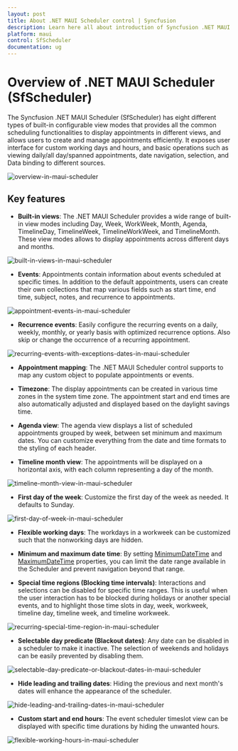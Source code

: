 ```yaml
---
layout: post
title: About .NET MAUI Scheduler control | Syncfusion
description: Learn here all about introduction of Syncfusion .NET MAUI Scheduler(SfScheduler) control, its basic features and functionalities of scheduler.
platform: maui
control: SfScheduler
documentation: ug
---
```


# Overview of .NET MAUI Scheduler (SfScheduler)

The Syncfusion .NET MAUI Scheduler (SfScheduler) has eight different types of built-in configurable view modes that provides all the common scheduling functionalities to display appointments in different views, and allows users to create and manage appointments efficiently. It exposes user interface for custom working days and hours, and basic operations such as viewing daily/all day/spanned appointments, date navigation, selection, and Data binding to different sources.

![overview-in-maui-scheduler](images/overview/overview-in-maui-scheduler.png)

## Key features

 *  **Built-in views**: The .NET MAUI Scheduler provides a wide range of built-in view modes including Day, Week, WorkWeek, Month, Agenda, TimelineDay, TimelineWeek, TimelineWorkWeek, and TimelineMonth. These view modes allows to display appointments across different days and months.

 ![built-in-views-in-maui-scheduler](images/overview/built-in-views-in-maui-scheduler.png)

 * **Events**: Appointments contain information about events scheduled at specific times. In addition to the default appointments, users can create their own collections that map various fields such as start time, end time, subject, notes, and recurrence to appointments.

 ![appointment-events-in-maui-scheduler](images/overview/appointment-events-in-maui-scheduler.png)

 * **Recurrence events**: Easily configure the recurring events on a daily, weekly, monthly, or yearly basis with optimized recurrence options. Also skip or change the occurrence of a recurring appointment.

 ![recurring-events-with-exceptions-dates-in-maui-scheduler](images/overview/recurring-events-with-exceptions-dates-in-maui-scheduler.png)

 * **Appointment mapping**: The .NET MAUI Scheduler control supports to map any custom object to populate appointments or events.

 * **Timezone**: The display appointments can be created in various time zones in the system time zone. The appointment start and end times are also automatically adjusted and displayed based on the daylight savings time.

 * **Agenda view**: The agenda view displays a list of scheduled appointments grouped by week, between set minimum and maximum dates. You can customize everything from the date and time formats to the styling of each header.

 * **Timeline month view**: The appointments will be displayed on a horizontal axis, with each column representing a day of the month.

 ![timeline-month-view-in-maui-scheduler](images/overview/timeline-month-view-in-maui-scheduler.png)

 * **First day of the week**: Customize the first day of the week as needed. It defaults to Sunday.

 ![first-day-of-week-in-maui-scheduler](images/overview/first-day-of-week-in-maui-scheduler.png)
 
 * **Flexible working days**: The workdays in a workweek can be customized such that the nonworking days are hidden.

 * **Minimum and maximum date time**: By setting [MinimumDateTime](https://help.syncfusion.com/cr/maui/Syncfusion.Maui.Scheduler.SfScheduler.html#Syncfusion_Maui_Scheduler_SfScheduler_MinimumDateTime) and [MaximumDateTime](https://help.syncfusion.com/cr/maui/Syncfusion.Maui.Scheduler.SfScheduler.html#Syncfusion_Maui_Scheduler_SfScheduler_MaximumDateTime) properties, you can limit the date range available in the Scheduler and prevent navigation beyond that range.

 * **Special time regions (Blocking time intervals)**: Interactions and selections can be disabled for specific time ranges. This is useful when the user interaction has to be blocked during holidays or another special events, and to highlight those time slots in day, week, workweek, timeline day, timeline week, and timeline workweek.

 ![recurring-special-time-region-in-maui-scheduler](images/overview/recurring-special-time-region-in-maui-scheduler.png)

 * **Selectable day predicate (Blackout dates)**: Any date can be disabled in a scheduler to make it inactive. The selection of weekends and holidays can be easily prevented by disabling them.

 ![selectable-day-predicate-or-blackout-dates-in-maui-scheduler](images/overview/selectable-day-predicate-or-blackout-dates-in-maui-scheduler.png)

 * **Hide leading and trailing dates**: Hiding the previous and next month's dates will enhance the appearance of the scheduler.

 ![hide-leading-and-trailing-dates-in-maui-scheduler](images/overview/hide-leading-and-trailing-dates-in-maui-scheduler.png)

 * **Custom start and end hours**: The event scheduler timeslot view can be displayed with specific time durations by hiding the unwanted hours.

 ![flexible-working-hours-in-maui-scheduler](images/overview/flexible-working-hours-in-maui-scheduler.png)